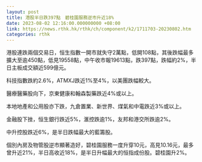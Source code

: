 ```yaml
---
layout: post
title: 港股半日跌397點　碧桂園服務逆市升近18%
date: 2023-08-02 12:16:00.000000000 +08:00
link: https://news.rthk.hk/rthk/ch/component/k2/1711703-20230802.htm
categories: rthk
---
```


港股連跌兩個交易日，恒生指數一開市就失守2萬點，低開108點，其後跌幅最多擴大至逾450點，低見19558點，中午收市報19613點，跌397點，跌幅約2%，半日主板成交額近599億元。

科技指數跌約2.6%，ATMXJ跌近1%至4%，以美團跌幅較大。

醫療醫藥股向下，京東健康和翰森製藥跌近4%或以上。

本地地產和公用股亦下跌，九倉置業、新世界、煤氣和中電跌近3%或以上。

金融股下挫，恒生銀行跌近5%，滙控跌逾1%，友邦和港交所跌逾2%。

中升控股跌近6%，是半日跌幅最大的藍籌股。

個別內房及物管股逆市顯著造好，碧桂園服務一度升穿10元，高見10.16元，最多曾升近21%，半日高收近18%，是半日升幅最大的恒指成份股。碧桂園升2%。
